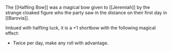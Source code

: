 The [[Halfling Bow]] was a magical bow given to [[Jeremiah]] by the strange cloaked figure who the party saw in the distance on their first day in [[Barovia]].

Imbued with halfling luck, it is a +1 shortbow with the following magical effect:

- Twice per day, make any roll with advantage.